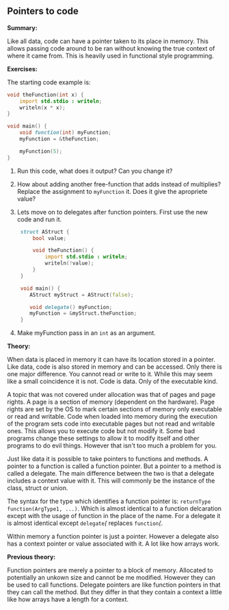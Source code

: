 ## Pointers to code
**Summary:**

Like all data, code can have a pointer taken to its place in memory. This allows passing code around to be ran without knowing the true context of where it came from. This is heavily used in functional style programming.

**Exercises:**

The starting code example is:

```D
void theFunction(int x) {
	import std.stdio : writeln;
	writeln(x * x);
}

void main() {
	void function(int) myFunction;
	myFunction = &theFunction;

	myFunction(5);
}
```

1. Run this code, what does it output? Can you change it?
2. How about adding another free-function that adds instead of multiplies? Replace the assignment to ``myFunction`` it. Does it give the apropriete value?
3. Lets move on to delegates after function pointers. First use the new code and run it.

    ```D
     struct AStruct {
         bool value;

         void theFunction() {
             import std.stdio : writeln;
             writeln(!value);
         }
     }

     void main() {
        AStruct myStruct = AStruct(false);

        void delegate() myFunction;
        myFunction = &myStruct.theFunction;
     }
    ```
4. Make myFunction pass in an ``int`` as an argument. 

**Theory:**

When data is placed in memory it can have its location stored in a pointer. Like data, code is also stored in memory and can be accessed. Only there is one major difference. You cannot read or write to it. While this may seem like a small coincidence it is not. Code is data. Only of the executable kind.

A topic that was not covered under allocation was that of pages and page rights. A page is a section of memory (dependent on the hardware). Page rights are set by the OS to mark certain sections of memory only executable or read and writable. Code when loaded into memory during the execution of the program sets code into executable pages but not read and writable ones. This allows you to execute code but not modify it.
Some bad programs change these settings to allow it to modify itself and other programs to do evil things. However that isn't too much a problem for you.

Just like data it is possible to take pointers to functions and methods. A pointer to a function is called a function pointer. But a pointer to a method is called a delegate. The main difference between the two is that a delegate includes a context value with it. This will commonly be the instance of the class, struct or union.

The syntax for the type which identifies a function pointer is: `` returnType function(ArgType1, ...) ``. Which is almost identical to a function delcaration except with the usage of function in the place of the name. For a delegate it is almost identical except ``delegate``*(* replaces ``function``*(*.

Within memory a function pointer is just a pointer. However a delegate also has a context pointer or value associated with it. A lot like how arrays work.

**Previous theory:**

Function pointers are merely a pointer to a block of memory. Allocated to potentially an unkown size and cannot be me modified. However they can be used to call functions.
Delegate pointers are like function pointers in that they can call the method. But they differ in that they contain a context a little like how arrays have a length for a context.